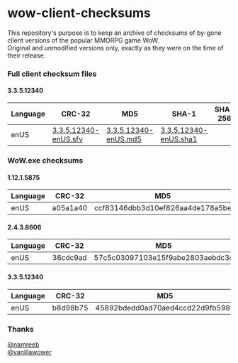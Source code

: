 # wow-client-checksums

This repository's purpose is to keep an archive of checksums of by-gone client versions of the popular MMORPG game WoW.  
Original and unmodified versions only, exactly as they were on the time of their release.  

### Full client checksum files

#### 3.3.5.12340

| Language      | CRC-32                                        | MD5                                           | SHA-1                                           | SHA-256                                         |
| ------------- | --------------------------------------------- | --------------------------------------------- | ----------------------------------------------- | ----------------------------------------------- |
| enUS          | [3.3.5.12340-enUS.sfv](3.3.5.12340-enUS.sfv)  | [3.3.5.12340-enUS.md5](3.3.5.12340-enUS.md5)  | [3.3.5.12340-enUS.sha1](3.3.5.12340-enUS.sha1)  |                                                 |

### WoW.exe checksums

#### 1.12.1.5875

| Language      | CRC-32        | MD5                               | SHA-1                                     |                                                     SHA-256       |
| ------------- | ------------- | --------------------------------- | ----------------------------------------- | ----------------------------------------------------------------- |
| enUS          | a05a1a40      | ccf83146dbb3d10ef826aa4de178a5be  | 893def24f703fd18c1514d31b92f00e616d8375f  | b4756d38ef207c02ed651f4952bd89a70b4857b73a33413339e1b285b28d2dc7  |

#### 2.4.3.8606

| Language      | CRC-32        | MD5                               | SHA-1                                     |                                                     SHA-256       |
| ------------- | ------------- | --------------------------------- | ----------------------------------------- | ----------------------------------------------------------------- |
| enUS          | 36cdc9ad      | 57c5c03097103e15f9abe2803aebdc3c  | a802af90d44c08875fa6949239044afa1a488f92  | 8f8d7f4cf3909e61fd34b09df9c9b56c21aec76a9ad1883353f1fa5d9b8411e2  |

#### 3.3.5.12340

| Language      | CRC-32        | MD5                               | SHA-1                                     |                                                     SHA-256       |
| ------------- | ------------- | --------------------------------- | ----------------------------------------- | ----------------------------------------------------------------- |
| enUS          | b8d98b75      | 45892bdedd0ad70aed4ccd22d9fb5984  | 178f78380affd260cb775d44397ba6b33ac05fdb  | aa63a5750d60ef16746c686b3d5e26876d98953eab08b1c026cd0faf78e88cb8  |
    
### Thanks
[@namreeb](https://github.com/namreeb)  
[@vanillawower](https://www.reddit.com/user/vanillawower)  
